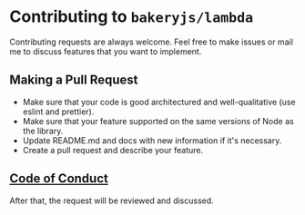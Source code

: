 # Contributing to `bakeryjs/lambda`

Contributing requests are always welcome. Feel free to make issues or mail me to discuss features that you want to implement.

## Making a Pull Request

- Make sure that your code is good architectured and well-qualitative (use eslint and prettier).
- Make sure that your feature supported on the same versions of Node as the library.
- Update README.md and docs with new information if it's necessary.
- Create a pull request and describe your feature.

## [Code of Conduct](https://github.com/bakeryjs/router/blob/main/CODE_OF_CONDUCT.md)

After that, the request will be reviewed and discussed.
